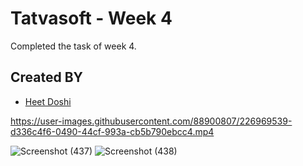 # Tatvasoft - Week 4
Completed the task of week 4.

## Created BY
- [Heet Doshi](https://github.com/HS-doshi/) 


https://user-images.githubusercontent.com/88900807/226969539-d336c4f6-0490-44cf-993a-cb5b790ebcc4.mp4



![Screenshot (437)](https://user-images.githubusercontent.com/88900807/226968949-e7b21d3a-57dc-4f26-b960-46e94edd0d21.png)
![Screenshot (438)](https://user-images.githubusercontent.com/88900807/226968956-42c84b4b-aac7-4423-9e43-d99a8f89ffe9.png)
